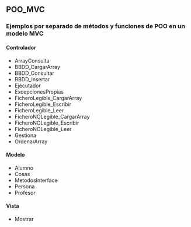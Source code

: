 ## POO_MVC
### Ejemplos por separado de métodos y funciones de POO en un modelo MVC
#### Controlador 
- ArrayConsulta
- BBDD_CargarArray
- BBDD_Consultar
- BBDD_Insertar
- Ejecutador
- ExcepcionesPropias
- FicheroLegible_CargarArray
- FicheroLegible_Escribir
- FicheroLegible_Leer
- FicheroNOLegible_CargarArray
- FicheroNOLegible_Escribir
- FicheroNOLegible_Leer
- Gestiona
- OrdenarArray
#### Modelo
- Alumno
- Cosas
- MetodosInterface
- Persona
- Profesor
#### Vista
- Mostrar
